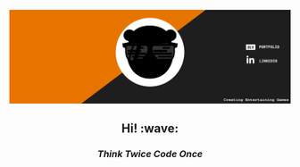 [![](https://github.com/koodokage/koodokage/raw/main/assets/banner-header.svg)](http://aliatmaca.space)
<h2 align='center'> Hi! :wave:</h2>
<h3 align='center'><i>Think Twice Code Once</i></h3>
